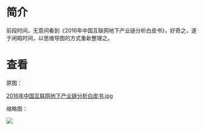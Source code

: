 # 简介

前段时间，无意间看到《2016年中国互联网地下产业链分析白皮书》，好奇之，遂于闲暇时间，以思维导图的方式重新整理之。

# 查看

原图：

[2016年中国互联网地下产业链分析白皮书.jpg](https://raw.githubusercontent.com/xucongli1989/UndergroundOfChinaIn2016/master/2016%E5%B9%B4%E4%B8%AD%E5%9B%BD%E4%BA%92%E8%81%94%E7%BD%91%E5%9C%B0%E4%B8%8B%E4%BA%A7%E4%B8%9A%E9%93%BE%E5%88%86%E6%9E%90%E7%99%BD%E7%9A%AE%E4%B9%A6.jpg)

缩略图：

![](https://raw.githubusercontent.com/xucongli1989/UndergroundOfChinaIn2016/master/img/1.jpg)